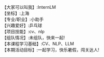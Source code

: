 【大家可以叫我】:InternLM  
【坐标】:上海  
【专业/职业】:小助手  
【兴趣爱好】:乒乓球  
【项目技能】:cv、nlp  
【组队情况】:未组队，快来一起!  
【本课程学习基础】:CV、NLP、LLM  
【本期活动目标】:一起学习，快乐暑假，闯关达人!  
